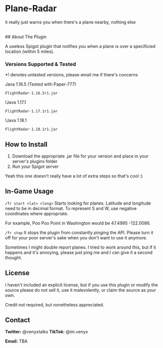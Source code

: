 # Plane-Radar
it really just warns you when there's a plane nearby, nothing else

<br />
<!-- ABOUT THE PROJECT -->
## About The Plugin

A useless Spigot plugin that notifies you when a plane is over a specificied location (within 5 miles).

### Versions Supported & Tested

*! denotes untested versions, please email me if there's concerns

Java 1.16.5 (Tested with Paper-777)
```
FlightRadar-1.16.5r1.jar
```

!Java 1.17.1
```
FlightRadar-1.17.1r1.jar
```

!Java 1.18.1
```
FlightRadar-1.18.1r1.jar
```

<!-- GETTING STARTED -->
## How to Install

1. Download the appropriate .jar file for your version and place in your server's plugins folder 
2. Run your Spigot server

Yeah this one doesn't really have a lot of extra steps so that's cool :)

<!-- USAGE EXAMPLES -->
## In-Game Usage

```/fr start <lat> <long>```
Starts looking for planes. Latitude and longitude need to be in decimal format. To represent S and W, use negative coordinates where appropriate.

For example, Poo Poo Point in Washington would be 47.4995 -122.0086.

```/fr stop```
It stops the plugin from constantly pinging the API. Please turn it off for your poor server's sake when you don't want to use it anymore.

Sometimes I might double report planes. I tried to work around this, but if it happens and it's annoying, please just ping me and I can give it a second thought.

<!-- LICENSE -->
## License

I haven't included an explicit license, but if you use this plugin or modify the source please do not sell it, use it malevolently, or claim the source as your own.

Credit not required, but nonetheless appreciated.

<!-- CONTACT -->
## Contact

<b>Twitter:</b> @venyxtalks
<b>TikTok:</b> @im.venyx

<b>Email:</b> TBA
